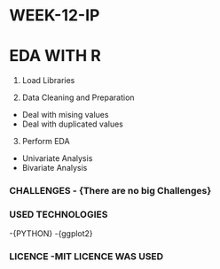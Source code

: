 # WEEK-12-IP
# EDA WITH R

1. Load Libraries


2.   Data Cleaning and Preparation

*   Deal with mising values
*   Deal with duplicated values

3.   Perform EDA

*   Univariate Analysis
*   Bivariate Analysis




### CHALLENGES - {There are no big Challenges}

### USED TECHNOLOGIES

-{PYTHON} -{ggplot2} 

### LICENCE -MIT LICENCE WAS USED
